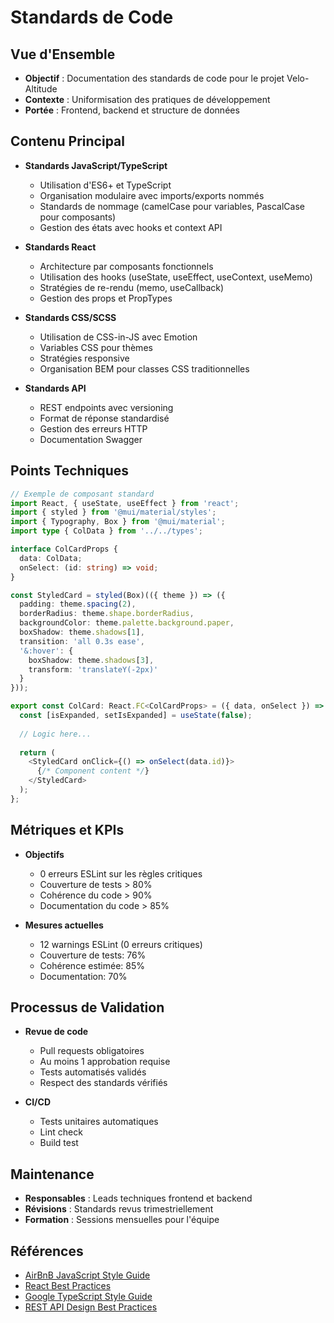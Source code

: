 # Standards de Code

## Vue d'Ensemble
- **Objectif** : Documentation des standards de code pour le projet Velo-Altitude
- **Contexte** : Uniformisation des pratiques de développement
- **Portée** : Frontend, backend et structure de données

## Contenu Principal
- **Standards JavaScript/TypeScript**
  - Utilisation d'ES6+ et TypeScript
  - Organisation modulaire avec imports/exports nommés
  - Standards de nommage (camelCase pour variables, PascalCase pour composants)
  - Gestion des états avec hooks et context API

- **Standards React**
  - Architecture par composants fonctionnels
  - Utilisation des hooks (useState, useEffect, useContext, useMemo)
  - Stratégies de re-rendu (memo, useCallback)
  - Gestion des props et PropTypes

- **Standards CSS/SCSS**
  - Utilisation de CSS-in-JS avec Emotion
  - Variables CSS pour thèmes
  - Stratégies responsive
  - Organisation BEM pour classes CSS traditionnelles

- **Standards API**
  - REST endpoints avec versioning
  - Format de réponse standardisé
  - Gestion des erreurs HTTP
  - Documentation Swagger

## Points Techniques
```typescript
// Exemple de composant standard
import React, { useState, useEffect } from 'react';
import { styled } from '@mui/material/styles';
import { Typography, Box } from '@mui/material';
import type { ColData } from '../../types';

interface ColCardProps {
  data: ColData;
  onSelect: (id: string) => void;
}

const StyledCard = styled(Box)(({ theme }) => ({
  padding: theme.spacing(2),
  borderRadius: theme.shape.borderRadius,
  backgroundColor: theme.palette.background.paper,
  boxShadow: theme.shadows[1],
  transition: 'all 0.3s ease',
  '&:hover': {
    boxShadow: theme.shadows[3],
    transform: 'translateY(-2px)'
  }
}));

export const ColCard: React.FC<ColCardProps> = ({ data, onSelect }) => {
  const [isExpanded, setIsExpanded] = useState(false);
  
  // Logic here...
  
  return (
    <StyledCard onClick={() => onSelect(data.id)}>
      {/* Component content */}
    </StyledCard>
  );
};
```

## Métriques et KPIs
- **Objectifs**
  - 0 erreurs ESLint sur les règles critiques
  - Couverture de tests > 80%
  - Cohérence du code > 90%
  - Documentation du code > 85%

- **Mesures actuelles**
  - 12 warnings ESLint (0 erreurs critiques)
  - Couverture de tests: 76%
  - Cohérence estimée: 85%
  - Documentation: 70%

## Processus de Validation
- **Revue de code**
  - Pull requests obligatoires
  - Au moins 1 approbation requise
  - Tests automatisés validés
  - Respect des standards vérifiés

- **CI/CD**
  - Tests unitaires automatiques
  - Lint check
  - Build test

## Maintenance
- **Responsables** : Leads techniques frontend et backend
- **Révisions** : Standards revus trimestriellement
- **Formation** : Sessions mensuelles pour l'équipe

## Références
- [AirBnB JavaScript Style Guide](https://github.com/airbnb/javascript)
- [React Best Practices](https://reactjs.org/docs/thinking-in-react.html)
- [Google TypeScript Style Guide](https://google.github.io/styleguide/tsguide.html)
- [REST API Design Best Practices](https://blog.restcase.com/rest-api-design-best-practices/)
